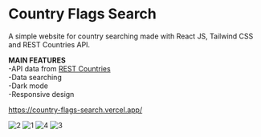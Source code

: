 # Country Flags Search
A simple website for country searching made with React JS, Tailwind CSS and REST Countries API.

**MAIN FEATURES** <br />
-API data from [REST Countries](https://restcountries.com/) <br />
-Data searching <br />
-Dark mode <br />
-Responsive design <br />

https://country-flags-search.vercel.app/

![2](https://user-images.githubusercontent.com/40894497/194392787-682d99dc-ad31-49a6-8213-036261518ab1.jpg)
![1](https://user-images.githubusercontent.com/40894497/194392805-6c85c410-224c-4810-af57-4536dcab9759.jpg)
![4](https://user-images.githubusercontent.com/40894497/194392812-b79af0d8-2cea-48e7-8507-e5bbd47835ab.jpg)
![3](https://user-images.githubusercontent.com/40894497/194392823-904e5c08-c095-4913-ad43-4dcbdb3e7038.jpg)


